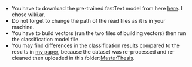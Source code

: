 
* You have to download the pre-trained fastText model from here [here](https://github.com/facebookresearch/fastText/blob/master/docs/pretrained-vectors.md). I chose wiki.ar.
* Do not forget to change the path of the read files as it is in your machine.
* You have to build vectors (run the two files of building vectors) then run the classification model file.
* You may find differences in the classification results compared to the results in [my paper](https://link.springer.com/chapter/10.1007%2F978-3-030-29513-4_21), because the dataset was re-processed and re-cleaned then uploaded in this folder:[MasterThesis](https://github.com/Nuhagh/MastersThesis).

